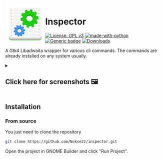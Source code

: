 <img height="128" src="data/icons/hicolor/scalable/apps/io.github.nokse22.inspector.svg" align="left"/>

# Inspector
  [![License: GPL v3](https://img.shields.io/badge/License-GPLv3-blue.svg)](https://www.gnu.org/licenses/gpl-3.0)
  [![made-with-python](https://img.shields.io/badge/Made%20with-Python-ff7b3f.svg)](https://www.python.org/)
  [![Generic badge](https://img.shields.io/badge/Version-v0.1.0-green.svg)](https://shields.io/)
  [![Downloads](https://img.shields.io/badge/dynamic/json?color=brightgreen&label=Flathub%20Downloads&query=%24.installs_total&url=https%3A%2F%2Fflathub.org%2Fapi%2Fv2%2Fstats%2Fio.github.nokse22.inspector)](https://flathub.org/apps/details/io.github.nokse22.inspector)
  
  <p>
  A Gtk4 Libadwaita wrapper for various cli commands.
The commands are already installed on any system usually.
  </p>

  <details><summary><h2>Click here for screenshots 🖼️</h2></summary>
  <div align="center">
  <img src="data/resources/screenshot 1.png" height="300"/>
  <img src="data/resources/screenshot 2.png" height="300"/>
  <img src="data/resources/screenshot 3.png" height="300"/>
  <img src="data/resources/screenshot 4.png" height="300"/>
  <img src="data/resources/screenshot 5.png" height="300"/>
  <img src="data/resources/screenshot 6.png" height="300"/>
  <img src="data/resources/screenshot 7.png" height="300"/>
  </div>
  </details>

## Installation

### From source

You just need to clone the repository

```sh
git clone https://github.com/Nokse22/inspector.git
```

Open the project in GNOME Builder and click "Run Project".

